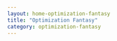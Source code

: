 ```yaml
---
layout: home-optimization-fantasy
title: "Optimization Fantasy"
category: optimization-fantasy 
---
```

